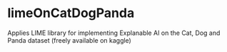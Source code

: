 # limeOnCatDogPanda
 Applies LIME library for implementing Explanable AI on the Cat, Dog and Panda dataset (freely available on kaggle)
